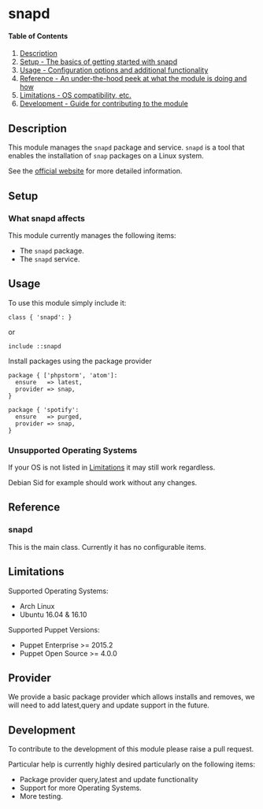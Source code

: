 # snapd

#### Table of Contents

1. [Description](#description)
1. [Setup - The basics of getting started with snapd](#setup)
1. [Usage - Configuration options and additional functionality](#usage)
1. [Reference - An under-the-hood peek at what the module is doing and how](#reference)
1. [Limitations - OS compatibility, etc.](#limitations)
1. [Development - Guide for contributing to the module](#development)

## Description

This module manages the `snapd` package and service. `snapd` is a tool that enables the installation of `snap` packages on a Linux system.

See the [official website](http://snapcraft.io/) for more detailed information.

## Setup

### What snapd affects

This module currently manages the following items:

* The `snapd` package.
* The `snapd` service.

## Usage

To use this module simply include it:

```puppet
class { 'snapd': }
```

or

```puppet
include ::snapd
```

Install packages using the package provider
```puppet
package { ['phpstorm', 'atom']:
  ensure   => latest,
  provider => snap,
}

package { 'spotify':
  ensure   => purged,
  provider => snap,
}

```

### Unsupported Operating Systems

If your OS is not listed in [Limitations](#Limitations) it may still work regardless.

Debian Sid for example should work without any changes.

## Reference

### snapd

This is the main class. Currently it has no configurable items.

## Limitations

Supported Operating Systems:

* Arch Linux
* Ubuntu 16.04 & 16.10

Supported Puppet Versions:

* Puppet Enterprise >= 2015.2
* Puppet Open Source >= 4.0.0

## Provider
We provide a basic package provider which allows installs and removes, we will need to add latest,query and update support in the future.

## Development

To contribute to the development of this module please raise a pull request.

Particular help is currently highly desired particularly on the following items:

* Package provider query,latest and update functionality
* Support for more Operating Systems.
* More testing.
